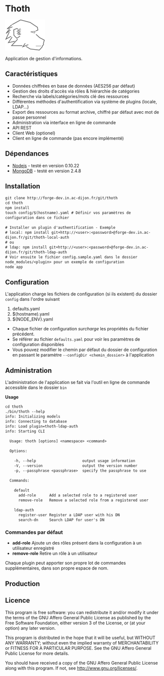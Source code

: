 Thoth
=====

![Thoth](./client/img/logo.svg)

Application de gestion d'informations.

Caractéristiques
----------------

- Données chiffrées en base de données (AES256 par défaut)
- Gestion des droits d'accès via rôles & hiérarchie de catégories
- Recherche via labels/catégories/mots clé des ressources
- Différentes méthodes d'authentification via système de plugins (locale, LDAP...)
- Export des ressources au format archive, chiffré par défaut avec mot de passe personnel
- Administration via interface en ligne de commande
- API REST
- Client Web (optionel)
- Client en ligne de commande (pas encore implémenté)

Dépendances
-----------

- [Nodejs](http://nodejs.org/) - testé en version 0.10.22
- [MongoDB](http://www.mongodb.org/) - testé en version 2.4.8

Installation
------------

```
git clone http://forge-dev.in.ac-dijon.fr/git/thoth
cd thoth
npm install
touch config/$(hostname).yaml # Définir vos paramètres de configuration dans ce fichier

# Installer un plugin d'authentification - Exemple
# local: npm install git+http://<user>:<password>@forge-dev.in.ac-dijon.fr/git/thoth-local-auth
# ou
# ldap: npm install git+http://<user>:<password>@forge-dev.in.ac-dijon.fr/git/thoth-ldap-auth
# Voir ensuite le fichier config.sample.yaml dans le dossier node_modules/<plugin> pour un exemple de configuration
node app
```

Configuration
-------------

L'application charge les fichiers de configuration (si ils existent) du dossier `config` dans l'ordre suivant

1. defaults.yaml
2. $(hostname).yaml
3. ${NODE_ENV}.yaml

- Chaque fichier de configuration *surcharge* les propriétés du fichier précédent.
- Se référer au fichier `defaults.yaml` pour voir les paramètres de configuration disponibles
- Vous pouvez modifier le chemin par défaut du dossier de configuration en passant le paramètre `--configDir <chemin_dossier>` à l'application

Administration
--------------

L'administration de l'application se fait via l'outil en ligne de commande accessible dans le dossier `bin`

**Usage**
```
cd thoth
./bin/thoth --help
info: Initializing models
info: Connecting to database
info: Load plugin=thoth-ldap-auth
info: Starting CLI

  Usage: thoth [options] <namespace> <command>

  Options:

    -h, --help                     output usage information
    -V, --version                  output the version number
    -p, --passphrase <passphrase>  specify the passphrase to use

  Commands:

    default
      add-role      Add a selected role to a registered user
      remove-role   Remove a selected role from a registered user

    ldap-auth
      register-user Register a LDAP user with his DN
      search-dn     Search LDAP for user's DN
```

### Commandes par défaut

- **add-role** Ajoute un des rôles présent dans la configuration à un utilisateur enregistré
- **remove-role** Retire un rôle à un utilisateur

Chaque plugin peut apporter son propre lot de commandes supplémentaires, dans son propre espace de nom.

Production
----------


Licence
-------

This program is free software: you can redistribute it and/or modify
it under the terms of the GNU Affero General Public License as published by
the Free Software Foundation, either version 3 of the License, or
(at your option) any later version.

This program is distributed in the hope that it will be useful,
but WITHOUT ANY WARRANTY; without even the implied warranty of
MERCHANTABILITY or FITNESS FOR A PARTICULAR PURPOSE.  See the
GNU Affero General Public License for more details.

You should have received a copy of the GNU Affero General Public License
along with this program.  If not, see <http://www.gnu.org/licenses/>.